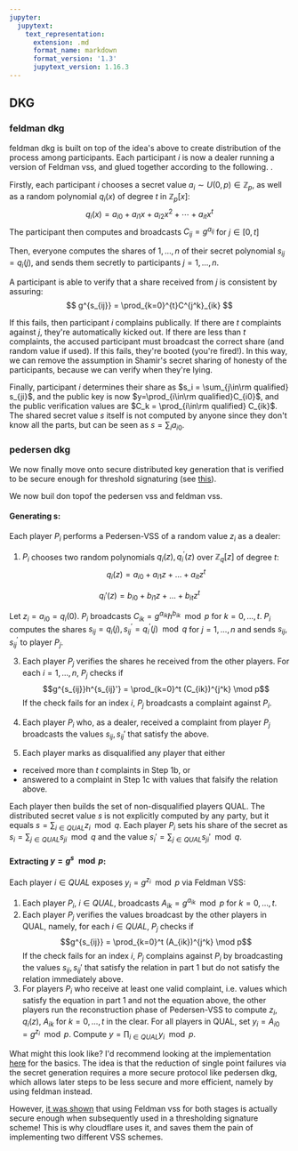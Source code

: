 ```yaml
---
jupyter:
  jupytext:
    text_representation:
      extension: .md
      format_name: markdown
      format_version: '1.3'
      jupytext_version: 1.16.3
---
```



## DKG

### feldman dkg

feldman dkg is built on top of the idea's above to create distribution of the process among participants. Each participant $i$ is now a dealer running a version of Feldman vss, and glued together according to the following. .

Firstly, each participant $i$ chooses a secret value $a_i\sim U(0, p)\in\mathbb{Z}_p$, as well as a random polynomial $q_i(x)$ of degree $t$ in $\mathbb{Z}_p[x]$:
$$
q_i(x) = a_{i0} + a_{i1}x + a_{i2}x^2 + \cdots + a_{it}x^t
$$
The participant then computes and broadcasts $C_{ij} = g^{a_{ij}}$ for $j\in[0, t]$

Then, everyone computes the shares of $1,\ldots,n$ of their secret polynomial $s_{ij} = q_i(j)$, and sends them secretly to participants $j=1,\ldots,n$. 

A participant is able to verify that a share received from $j$ is consistent by assuring:
$$
g^{s_{ij}} = \prod_{k=0}^{t}C^{j^k}_{ik}
$$

If this fails, then participant $i$ complains publically. If there are $t$ complaints against $j$, they're automatically kicked out. If there are less than $t$ complaints, the accused participant must broadcast the correct share (and random value if used). If this fails, they're booted (you're fired!). In this way, we can remove the assumption in Shamir's secret sharing of honesty of the participants, because we can verify when they're lying.

Finally, participant $i$ determines their share as $s_i = \sum_{j\in\rm qualified} s_{ji}$, and the public key is now $y=\prod_{i\in\rm qualified}C_{i0}$, and the public verification values are $C_k = \prod_{i\in\rm qualified} C_{ik}$. The shared secret value $s$ itself is not computed by anyone since they don't know all the parts, but can be seen as $s=\sum_i a_{i0}$. 

### pedersen dkg

We now finally move onto secure distributed key generation that is verified to be secure enough for threshold signaturing (see [this](https://link.springer.com/content/pdf/10.1007/3-540-48910-X_21.pdf)). 

We now buil don topof the pedersen vss and feldman vss.

#### Generating s:

Each player $P_i$ performs a Pedersen-VSS of a random value $z_i$ as a dealer:
1.  $P_i$ chooses two random polynomials $q_i(z), q_i^\prime(z)$ over $\mathbb{Z}_q[z]$ of degree $t$:
$$q_i(z) = a_{i0} + a_{i1}z + \ldots + a_{it}z^t$$

$$q_i'(z) = b_{i0} + b_{i1}z + \ldots + b_{it}z^t$$

Let $z_i = a_{i0} = q_i(0)$. $P_i$ broadcasts $C_{ik} = g^{a_{ik}}h^{b_{ik}} \mod p$ for $k = 0,\ldots,t$. $P_i$ computes the shares $s_{ij} = q_i(j), s_{ij}^\prime = q_i^\prime(j) \mod q$ for $j = 1,\ldots,n$ and sends $s_{ij}, s_{ij}^\prime$ to player $P_j$.

3.  Each player $P_j$ verifies the shares he received from the other players. For each $i = 1,\ldots,n$, $P_j$ checks if
$$g^{s_{ij}}h^{s_{ij}'} = \prod_{k=0}^t (C_{ik})^{j^k} \mod p$$ 
If the check fails for an index $i$, $P_j$ broadcasts a complaint against $P_i$.

4.  Each player $P_i$ who, as a dealer, received a complaint from player $P_j$ broadcasts the values $s_{ij}, s_{ij}'$ that satisfy the above.
5.  Each player marks as disqualified any player that either
- received more than $t$ complaints in Step 1b, or
- answered to a complaint in Step 1c with values that falsify the relation above.
  
Each player then builds the set of non-disqualified players QUAL. The distributed secret value $s$ is not explicitly computed by any party, but it equals $s = \sum_{i \in QUAL} z_i \mod q$. Each player $P_i$ sets his share of the secret as $s_i = \sum_{j \in QUAL} s_{ji} \mod q$ and the value $s_i' = \sum_{j \in QUAL} s_{ji}' \mod q$.

#### Extracting $y = g^s \mod p$:

Each player $i \in QUAL$ exposes $y_i = g^{z_i} \mod p$ via Feldman VSS:

1.  Each player $P_i$, $i \in QUAL$, broadcasts $A_{ik} = g^{a_{ik}} \mod p$ for $k = 0,\ldots,t$.
2.  Each player $P_j$ verifies the values broadcast by the other players in QUAL, namely, for each $i \in QUAL$, $P_j$ checks if
$$g^{s_{ij}} = \prod_{k=0}^t (A_{ik})^{j^k} \mod p$$
If the check fails for an index $i$, $P_j$ complains against $P_i$ by broadcasting the values $s_{ij}, s_{ij}'$ that satisfy the relation in part 1 but do not satisfy the relation immediately above.
3.  For players $P_i$ who receive at least one valid complaint, i.e. values which satisfy the equation in part 1 and not the equation above, the other players run the reconstruction phase of Pedersen-VSS to compute $z_i$, $q_i(z)$, $A_{ik}$ for $k = 0,\ldots,t$ in the clear. For all players in QUAL, set $y_i = A_{i0} = g^{z_i} \mod p$. Compute $y = \prod_{i \in QUAL} y_i \mod p$.

What might this look like? I'd recommend looking at the implementation [here](https://docs.rs/secret_sharing_and_dkg/latest/src/secret_sharing_and_dkg/pedersen_dvss.rs.html#1-341) for the basics. The idea is that the reduction of single point failures via the secret generation requires a more secure protocol like pedersen dkg, which allows later steps to be less secure and more efficient, namely by using feldman instead.

However, [it was shown](https://www.researchgate.net/publication/2558744_Revisiting_the_Distributed_Key_Generation_for_Discrete-Log_Based_Cryptosystems) that using Feldman vss for both stages is actually secure enough when subsequently used in a thresholding signature scheme! This is why cloudflare uses it, and saves them the pain of implementing two different VSS schemes.



